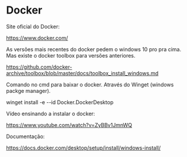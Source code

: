 # Docker

Site oficial do Docker:

https://www.docker.com/

As versões mais recentes do docker pedem o windows 10 pro pra cima. Mas existe o docker toolbox para versões anteriores.

https://github.com/docker-archive/toolbox/blob/master/docs/toolbox_install_windows.md

Comando no cmd para baixar o docker. Através do Winget (windows packge manager).

winget install -e --id Docker.DockerDesktop

Vídeo ensinando a instalar o docker:

https://www.youtube.com/watch?v=ZyBBv1JmnWQ

Documentação:

https://docs.docker.com/desktop/setup/install/windows-install/
